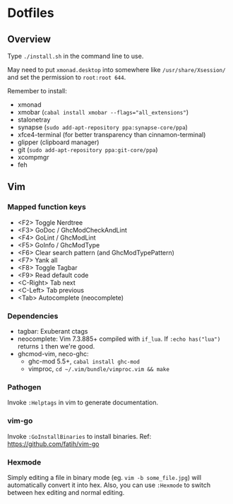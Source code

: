 # Dotfiles
## Overview
Type `./install.sh` in the command line to use.

May need to put `xmonad.desktop` into somewhere like `/usr/share/Xsession/` and set the permission to `root:root 644`.

Remember to install:
- xmonad
- xmobar (`cabal install xmobar --flags="all_extensions"`)
- stalonetray
- synapse (`sudo add-apt-repository ppa:synapse-core/ppa`)
- xfce4-terminal (for better transparency than cinnamon-terminal)
- glipper (clipboard manager)
- git (`sudo add-apt-repository ppa:git-core/ppa`)
- xcompmgr
- feh

## Vim
### Mapped function keys
- \<F2\>      Toggle Nerdtree
- \<F3\>      GoDoc / GhcModCheckAndLint
- \<F4\>      GoLint / GhcModLint
- \<F5\>      GoInfo / GhcModType
- \<F6\>      Clear search pattern (and GhcModTypePattern)
- \<F7\>      Yank all
- \<F8\>      Toggle Tagbar
- \<F9\>      Read default code
- \<C-Right\> Tab next
- \<C-Left\>  Tab previous
- \<Tab\>     Autocomplete (neocomplete)

### Dependencies
- tagbar: Exuberant ctags
- neocomplete: Vim 7.3.885+ compiled with `if_lua`. If `:echo has("lua")` returns `1` then we're good.
- ghcmod-vim, neco-ghc:
  * ghc-mod 5.5+, `cabal install ghc-mod`
  * vimproc, `cd ~/.vim/bundle/vimproc.vim && make`

### Pathogen
Invoke `:Helptags` in vim to generate documentation.

### vim-go
Invoke `:GoInstallBinaries` to install binaries.
Ref: https://github.com/fatih/vim-go

### Hexmode
Simply editing a file in binary mode (eg. `vim -b some_file.jpg`)
will automatically convert it into hex.
Also, you can use `:Hexmode` to switch between hex editing and normal editing.

